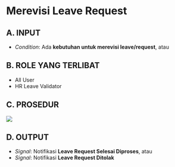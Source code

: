 # Merevisi Leave Request

## <a name="input">A. INPUT</a>

* *Condition*: Ada **kebutuhan untuk merevisi leave/request**, atau

## <a name="role">B. ROLE YANG TERLIBAT</a>

* All User
* HR Leave Validator

## <a name="prosedur">C. PROSEDUR</a>

![](../../img/merevisi-leave-request.png)

## <a name="input">D. OUTPUT</a>

* *Signal*: Notifikasi **Leave Request Selesai Diproses**, atau
* *Signal*: Notifikasi **Leave Request Ditolak**
